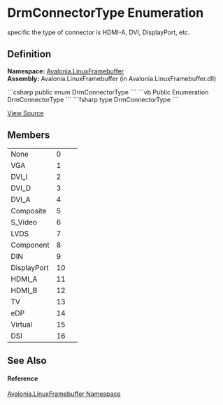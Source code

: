 # DrmConnectorType Enumeration


specific the type of connector is HDMI-A, DVI, DisplayPort, etc.



## Definition
**Namespace:** <a href="N_Avalonia_LinuxFramebuffer">Avalonia.LinuxFramebuffer</a>  
**Assembly:** Avalonia.LinuxFramebuffer (in Avalonia.LinuxFramebuffer.dll)

<Tabs groupId="api-code-preview">
<TabItem value="csharp" label="C#">
```csharp
public enum DrmConnectorType
```
</TabItem>
<TabItem value="vb" label="VB">
```vb
Public Enumeration DrmConnectorType
```
</TabItem>
<TabItem value="fsharp" label="F#">
```fsharp
type DrmConnectorType
```
</TabItem>
</Tabs>



<a href="https://github.com/AvaloniaUI/Avalonia/tree/master/src/Linux/Avalonia.LinuxFramebuffer/DrmConnectorType.cs" title="View the source code">View Source</a>



## Members
<table>
<tr>
<td>None</td>
<td>0</td>
<td> </td>
</tr>
<tr>
<td>VGA</td>
<td>1</td>
<td> </td>
</tr>
<tr>
<td>DVI_I</td>
<td>2</td>
<td> </td>
</tr>
<tr>
<td>DVI_D</td>
<td>3</td>
<td> </td>
</tr>
<tr>
<td>DVI_A</td>
<td>4</td>
<td> </td>
</tr>
<tr>
<td>Composite</td>
<td>5</td>
<td> </td>
</tr>
<tr>
<td>S_Video</td>
<td>6</td>
<td> </td>
</tr>
<tr>
<td>LVDS</td>
<td>7</td>
<td> </td>
</tr>
<tr>
<td>Component</td>
<td>8</td>
<td> </td>
</tr>
<tr>
<td>DIN</td>
<td>9</td>
<td> </td>
</tr>
<tr>
<td>DisplayPort</td>
<td>10</td>
<td> </td>
</tr>
<tr>
<td>HDMI_A</td>
<td>11</td>
<td> </td>
</tr>
<tr>
<td>HDMI_B</td>
<td>12</td>
<td> </td>
</tr>
<tr>
<td>TV</td>
<td>13</td>
<td> </td>
</tr>
<tr>
<td>eDP</td>
<td>14</td>
<td> </td>
</tr>
<tr>
<td>Virtual</td>
<td>15</td>
<td> </td>
</tr>
<tr>
<td>DSI</td>
<td>16</td>
<td> </td>
</tr>
</table>

## See Also


#### Reference
<a href="N_Avalonia_LinuxFramebuffer">Avalonia.LinuxFramebuffer Namespace</a>  

